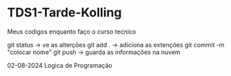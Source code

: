 # TDS1-Tarde-Kolling
Meus codigos enquanto faço o curso tecnico

git status -> ve as alterções
git add . -> adiciona as extenções
git commit -m "colocar nome"
git push -> guarda as informações na nuvem

02-08-2024 Logica de Programação
